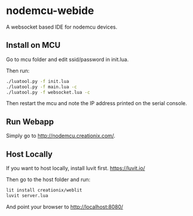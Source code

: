 # nodemcu-webide
A websocket based IDE for nodemcu devices.

## Install on MCU

Go to mcu folder and edit ssid/password in init.lua.

Then run:

```sh
./luatool.py -f init.lua
./luatool.py -f main.lua -c
./luatool.py -f websocket.lua -c
```

Then restart the mcu and note the IP address printed on the serial console.

## Run Webapp

Simply go to <http://nodemcu.creationix.com/>.

## Host Locally

If you want to host locally, install luvit first. <https://luvit.io/>

Then go to the host folder and run:

```sh
lit install creationix/weblit
luvit server.lua
```

And point your browser to <http://localhost:8080/>
